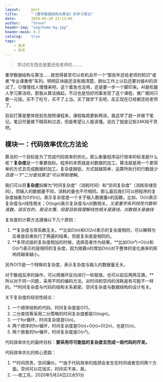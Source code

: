 ```yaml
---
layout:     post
title:      "《重学数据结构与算法》的学习笔记"
date:       2020-05-20 23:13:00
author:     "Steve"
header-img: "img/home-bg.jpg"
header-mask: 0.3
catalog:    true
tags:
    - 技术
    - 杂文
---
```



> 学过的东西总是要还给老师的........

重学数据结构与算法......我觉得甚至可以有机会开一个“那些年还给老师的知识”或者“专业课重修”系列。明明区块链还没有搞清楚，貌似工作上以后还要对接AI的测试了。😔慢慢找人慢慢来吧，这个着急也没用，还是要一步一个脚印来。AI是机器人学习算法呗，那我从算法搞起。不过也是恰好同事发现了这个课程，推广期间只要一元钱。买不了吃亏，买不了上当。买了就学下去吧，反正现在已经都还给老师了。

目前打算是整体规划先按照课程来，课程每周更新两讲。我这学了就一并做下笔记。笔记尽量做下精简和过滤，但是希望让人能读懂。说白了就是记些24K纯干货吧。

## 模块一：代码效率优化方法论

算法的一个目标是为了完成代码效率的优化，那么衡量程序运行效率的标准是什么呢？**复杂度**是一个重要指标。程序的本质就是对数据的加工。算法就是用一个更简单的方式去完成数据的加工。复杂度越低，方式就越简单，运算所执行的行数就少*百度一下“二分查找算法”可以帮助理解*。

我们可以将**复杂度**拆解为“时间复杂度”（消耗时间）和“空间复杂度”（消耗存储空间）。而输入的数据量不同，消耗的量也不尽相同。那么最后我们可以把程序的复杂度抽象为O(f(n))。表示复杂度是一个关于输入数据量n的函数。比如，O(n)表示复杂度与n线性相关；O(logn)表示复杂度与n对数相关。*又是重学系列线性代数和高数。说实在的，我没太懂，但是目前我理解线性相关是直线，对数相关是曲线*

复杂度的计算方法遵循以下几个原则：
1. **复杂度与常系数无关。**比如O(n)和O(2n)表示的复杂度相同，可以解释为后者是前者执行了两遍的结果，但是复杂度是相同的。
2. **多项式级的复杂度相加的时候，选择高者作为结果。**比如O(n²)+O(n)和O(n²)表示的是相同的复杂度，因为随着n的增加O(n)对于整体的变化曲率的影响将越来越小。

另外O(1)是一个特殊的复杂度，表示复杂度与输入的数据量无关。

对于数组反序的操作，可以用循环反向进行一轮赋值，也可以前后两两互换。**所以对于同一问题，采用不同的编码方法，对时间和空间的消耗是有可能不一样的。**时间复杂度与代码的结构关系紧密，空间复杂度与数据结构的设计有关。

关于复杂度的经验性结论：
1. 一个顺序结构的代码，时间复杂度是O(1)。
2. 二分查找等采用二分策略的时间复杂度都是O(logn)。
3. 一个for循环，时间复杂度是O(n)。
4. 两个顺序的for循环，时间复杂度是O(n)+O(n)=O(2n)，也是O(n)。
5. 两个嵌套的for循环，时间复杂度是O(n²)。

代码效率优化的最终目标：**要采用尽可能低的复杂度去完成一段代码的开发。**

代码效率优化的核心思路：
1. **时间昂贵，空间廉价。**由于代码效率的瓶颈会发生在时间或者空间两个方面。空间可以花钱买，时间买不来，故。
2. ---收工先，2020年5月24日22点51分

